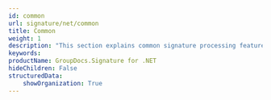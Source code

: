 ```yaml
---
id: common
url: signature/net/common
title: Common
weight: 1
description: "This section explains common signature processing features of GroupDocs.Signature API."
keywords: 
productName: GroupDocs.Signature for .NET 
hideChildren: False
structuredData:
    showOrganization: True
---
```

